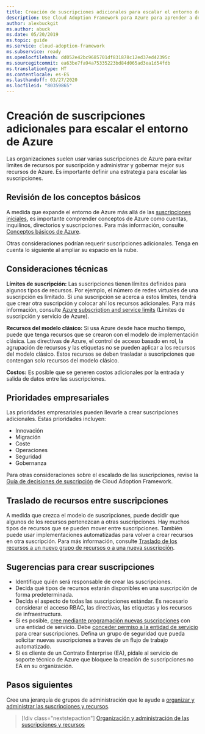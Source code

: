 ```yaml
---
title: Creación de suscripciones adicionales para escalar el entorno de Azure
description: Use Cloud Adoption Framework para Azure para aprender a desarrollar una estrategia de escalado del entorno mediante varias suscripciones de Azure.
author: alexbuckgit
ms.author: abuck
ms.date: 05/20/2019
ms.topic: guide
ms.service: cloud-adoption-framework
ms.subservice: ready
ms.openlocfilehash: dd052e42bc9685701df831878c12ed37ed42395c
ms.sourcegitcommit: ea63be7fa94a75335223bd84d065ad3ea1d54fdb
ms.translationtype: HT
ms.contentlocale: es-ES
ms.lasthandoff: 03/27/2020
ms.locfileid: "80359865"
---
```

# <a name="create-additional-subscriptions-to-scale-your-azure-environment"></a>Creación de suscripciones adicionales para escalar el entorno de Azure

Las organizaciones suelen usar varias suscripciones de Azure para evitar límites de recursos por suscripción y administrar y gobernar mejor sus recursos de Azure. Es importante definir una estrategia para escalar las suscripciones.

## <a name="review-fundamental-concepts"></a>Revisión de los conceptos básicos

A medida que expande el entorno de Azure más allá de las [suscripciones iniciales](./initial-subscriptions.md), es importante comprender conceptos de Azure como cuentas, inquilinos, directorios y suscripciones. Para más información, consulte [Conceptos básicos de Azure](../considerations/fundamental-concepts.md).

Otras consideraciones podrían requerir suscripciones adicionales. Tenga en cuenta lo siguiente al ampliar su espacio en la nube.

## <a name="technical-considerations"></a>Consideraciones técnicas

**Límites de suscripción:** Las suscripciones tienen límites definidos para algunos tipos de recursos. Por ejemplo, el número de redes virtuales de una suscripción es limitado. Si una suscripción se acerca a estos límites, tendrá que crear otra suscripción y colocar ahí los recursos adicionales. Para más información, consulte [Azure subscription and service limits](https://docs.microsoft.com/azure/azure-subscription-service-limits#general-limits) (Límites de suscripción y servicio de Azure).

**Recursos del modelo clásico:** Si usa Azure desde hace mucho tiempo, puede que tenga recursos que se crearon con el modelo de implementación clásica. Las directivas de Azure, el control de acceso basado en rol, la agrupación de recursos y las etiquetas no se pueden aplicar a los recursos del modelo clásico. Estos recursos se deben trasladar a suscripciones que contengan solo recursos del modelo clásico.

**Costos:** Es posible que se generen costos adicionales por la entrada y salida de datos entre las suscripciones.

## <a name="business-priorities"></a>Prioridades empresariales

Las prioridades empresariales pueden llevarle a crear suscripciones adicionales. Estas prioridades incluyen:

- Innovación
- Migración
- Coste
- Operaciones
- Seguridad
- Gobernanza

Para otras consideraciones sobre el escalado de las suscripciones, revise la [Guía de decisiones de suscripción](../../decision-guides/subscriptions/index.md) de Cloud Adoption Framework.

## <a name="moving-resources-between-subscriptions"></a>Traslado de recursos entre suscripciones

A medida que crezca el modelo de suscripciones, puede decidir que algunos de los recursos pertenezcan a otras suscripciones. Hay muchos tipos de recursos que se pueden mover entre suscripciones. También puede usar implementaciones automatizadas para volver a crear recursos en otra suscripción. Para más información, consulte [Traslado de los recursos a un nuevo grupo de recursos o a una nueva suscripción](https://docs.microsoft.com/azure/azure-resource-manager/resource-group-move-resources).

## <a name="tips-for-creating-new-subscriptions"></a>Sugerencias para crear suscripciones

- Identifique quién será responsable de crear las suscripciones.
- Decida qué tipos de recursos estarán disponibles en una suscripción de forma predeterminada.
- Decida el aspecto de todas las suscripciones estándar. Es necesario considerar el acceso RBAC, las directivas, las etiquetas y los recursos de infraestructura.
- Si es posible, [cree mediante programación nuevas suscripciones](https://docs.microsoft.com/azure/azure-resource-manager/management/programmatically-create-subscription) con una entidad de servicio. Debe [conceder permiso a la entidad de servicio](https://docs.microsoft.com/azure/azure-resource-manager/grant-access-to-create-subscription) para crear suscripciones. Defina un grupo de seguridad que pueda solicitar nuevas suscripciones a través de un flujo de trabajo automatizado.
- Si es cliente de un Contrato Enterprise (EA), pídale al servicio de soporte técnico de Azure que bloquee la creación de suscripciones no EA en su organización.

## <a name="next-steps"></a>Pasos siguientes

Cree una jerarquía de grupos de administración que le ayude a [organizar y administrar las suscripciones y recursos](./organize-subscriptions.md).

> [!div class="nextstepaction"]
> [Organización y administración de las suscripciones y recursos](./organize-subscriptions.md)
